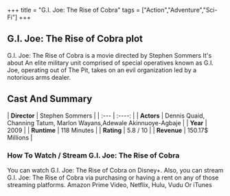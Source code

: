 +++
title = "G.I. Joe: The Rise of Cobra"
tags = ["Action","Adventure","Sci-Fi"]
+++
## G.I. Joe: The Rise of Cobra plot
G.I. Joe: The Rise of Cobra is a movie directed by Stephen Sommers It's about An elite military unit comprised of special operatives known as G.I. Joe, operating out of The Pit, takes on an evil organization led by a notorious arms dealer.
## Cast And Summary
| **Director**      | Stephen Sommers |
    | :---        |    :----:   |
    |  **Actors** | Dennis Quaid, Channing Tatum, Marlon Wayans,Adewale Akinnuoye-Agbaje |
    | **Year**   | 2009    |
    |  **Runtime** | 118 Minutes |
    |  **Rating** | 5.8 / 10 | 
    |  **Revenue** | 150.17$ Millions |
### How To Watch / Stream G.I. Joe: The Rise of Cobra
You can watch G.I. Joe: The Rise of Cobra on Disney+.
Also, you can stream G.I. Joe: The Rise of Cobra via purchasing or having a rent on any of those streaming platforms.
Amazon Prime Video, Netflix, Hulu, Vudu Or iTunes